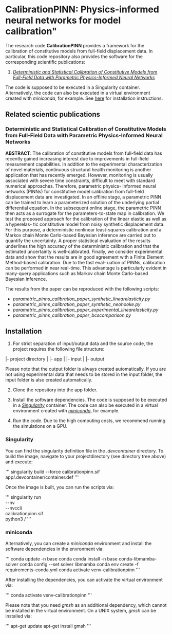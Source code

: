 # **CalibrationPINN**: Physics-informed neural networks for model calibration"

<!-- [![DOI](https://zenodo.org/badge/DOI/10.5281/zenodo.6913329.svg)](https://doi.org/10.5281/zenodo.6913329) -->

The research code **CalibrationPINN** provides a framework for the calibration of constitutive models from full-field displacement data. In particular, this code repository also provides the software for the corresponding scientific publications:

1. [*Deterministic and Statistical Calibration of Constitutive Models from Full-Field Data with Parametric Physics-Informed Neural Networks*](#deterministic-and-statistical-calibration-of-constitutive-models-from-full-field-data-with-parametric-physics-informed-neural-networks)
<!-- Add citation including the DOI -->

The code is supposed to be executed in a Singularity container. Alternatively, the code can also be executed in a virtual environment created with *miniconda*, for example. See [here](#installation) for installation instructions.



## Related scientic publications

### Deterministic and Statistical Calibration of Constitutive Models from Full-Field Data with Parametric Physics-Informed Neural Networks
**ABSTRACT**: The calibration of constitutive models from full-field data has recently gained increasing interest due to improvements in full-field measurement capabilities. In addition to the experimental characterization of novel materials, continuous structural health monitoring is another application that has recently emerged. However, monitoring is usually associated with severe time constraints, difficult to meet with standard numerical approaches. Therefore, parametric physics- informed neural networks (PINNs) for constitutive model calibration from full-field displacement data are investigated. In an offline stage, a parametric PINN can be trained to learn a parameterized solution of the underlying partial differential equation. In the subsequent online stage, the parametric PINN then acts as a surrogate for the parameters-to-state map in calibration. We test the proposed approach for the calibration of the linear elastic as well as a hyperelas- tic constitutive model from noisy synthetic displacement data. For this purpose, a deterministic nonlinear least-squares calibration and a Markov chain Monte Carlo-based Bayesian inference are carried out to quantify the uncertainty. A proper statistical evaluation of the results underlines the high accuracy of the deterministic calibration and that the estimated uncertainty is well-calibrated. Finally, we consider experimental data and show that the results are in good agreement with a Finite Element Method-based calibration. Due to the fast eval- uation of PINNs, calibration can be performed in near real-time. This advantage is particularly evident in many-query applications such as Markov chain Monte Carlo-based Bayesian inference.

The results from the paper can be reproduced with the following scripts:
- *parametric_pinns_calibration_paper_synthetic_linearelasticity.py* 
- *parametric_pinns_calibration_paper_synthetic_neohooke.py*
- *parametric_pinns_calibration_paper_experimental_linearelasticity.py*
- *parametric_pinns_calibration_paper_bcscomparison.py*



## Installation
1. For strict separation of input/output data and the source code, the project requires the following file structure:

|- project directory
|   |- app
|   |- input
|   |- output

Please note that the output folder is always created automatically. If you are not using experimental data that needs to be stored in the input folder, the input folder is also created automatically.

2. Clone the repository into the app folder.

3. Install the software dependencies. The code is supposed to be executed in a [*Singularity*](#singularity) container. The code can also be executed in a virtual environment created with [*miniconda*](#miniconda), for example.

4. Run the code. Due to the high computing costs, we recommend running the simulations on a GPU.


### Singularity
You can find the singularity definition file in the *.devcontainer* directory. To build the image, navigate to your projectdirectory (see directory tree above) and execute:

'''
singularity build --force calibrationpinn.sif app/.devcontainer/container.def
'''

Once the image is built, you can run the scripts via:

'''
singularity run \
 --nv \
 --nvccli \
 calibrationpinn.sif \
 python3 <full-path-to-script>/<script-name>
'''

### miniconda
Alternatively, you can create a *miniconda* environment and install the software dependencies in the envronment via:

'''
conda update -n base conda
conda install -n base conda-libmamba-solver
conda config --set solver libmamba
conda env create -f requirements-conda.yml
conda activate venv-calibrationpinn
'''

After installing the dependencies, you can activate the virtual environment via:

'''
conda activate venv-calibrationpinn
'''

Please note that you need *gmsh* as an additional dependency, which cannot be installed in the virtual environment. On a UNIX system, *gmsh* can be installed via:

'''
apt-get update
apt-get install gmsh
'''
